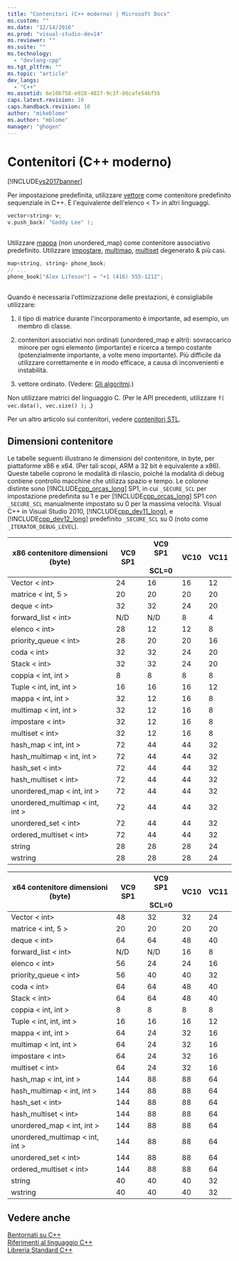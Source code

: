 ```yaml
---
title: "Contenitori (C++ moderno) | Microsoft Docs"
ms.custom: ""
ms.date: "12/14/2016"
ms.prod: "visual-studio-dev14"
ms.reviewer: ""
ms.suite: ""
ms.technology: 
  - "devlang-cpp"
ms.tgt_pltfrm: ""
ms.topic: "article"
dev_langs: 
  - "C++"
ms.assetid: 6e10b758-e928-4827-9c3f-86cafe54bf5b
caps.latest.revision: 10
caps.handback.revision: 10
author: "mikeblome"
ms.author: "mblome"
manager: "ghogen"
---
```

# Contenitori (C++ moderno)
[!INCLUDE[vs2017banner](../assembler/inline/includes/vs2017banner.md)]

Per impostazione predefinita, utilizzare [vettore](vector%20Class.md) come contenitore predefinito sequenziale in C++. È l'equivalente dell'elenco \< T> in altri linguaggi.  
  
```cpp  
vector<string> v;  
v.push_back( "Geddy Lee" );  
  
```  
  
 Utilizzare [mappa](../standard-library/map-class.md) (non unordered_map) come contenitore associativo predefinito. Utilizzare [impostare](../standard-library/set-class.md), [multimap](../standard-library/multimap-class.md), [multiset](../standard-library/multiset-class.md) degenerato & più casi.  
  
```cpp  
map<string, string> phone_book;  
// ...  
phone_book["Alex Lifeson"] = "+1 (416) 555-1212";  
  
```  
  
 Quando è necessaria l'ottimizzazione delle prestazioni, è consigliabile utilizzare:  
  
1.  il tipo di matrice durante l'incorporamento è importante, ad esempio, un membro di classe.  
  
2.  contenitori associativi non ordinati (unordered_map e altri): sovraccarico minore per ogni elemento (importante) e ricerca a tempo costante (potenzialmente importante, a volte meno importante). Più difficile da utilizzare correttamente e in modo efficace, a causa di inconvenienti e instabilità.  
  
3.  vettore ordinato. (Vedere: [Gli algoritmi](../cpp/algorithms-modern-cpp.md).)  
  
 Non utilizzare matrici del linguaggio C. (Per le API precedenti, utilizzare `f( vec.data(), vec.size() );` .)  
  
 Per un altro articolo sui contenitori, vedere [contenitori STL](../standard-library/stl-containers.md).  
  
## <a name="container-sizes"></a>Dimensioni contenitore  
 Le tabelle seguenti illustrano le dimensioni del contenitore, in byte, per piattaforme x86 e x64.  (Per tali scopi, ARM a 32 bit è equivalente a x86).  Queste tabelle coprono le modalità di rilascio, poiché la modalità di debug contiene controllo macchine che utilizza spazio e tempo.  Le colonne distinte sono [!INCLUDE[cpp_orcas_long](../cpp/includes/cpp_orcas_long_md.md)] SP1, in cui `_SECURE_SCL` per impostazione predefinita su 1 e per [!INCLUDE[cpp_orcas_long](../cpp/includes/cpp_orcas_long_md.md)] SP1 con `_SECURE_SCL` manualmente impostato su 0 per la massima velocità.  Visual C++ in Visual Studio 2010, [!INCLUDE[cpp_dev11_long](../build/includes/cpp_dev11_long_md.md)], e [!INCLUDE[cpp_dev12_long](../build/reference/includes/cpp_dev12_long_md.md)] predefinito `_SECURE_SCL` su 0 (noto come `_ITERATOR_DEBUG_LEVEL`).  
  
|x86 contenitore dimensioni (byte)|VC9 SP1|VC9 SP1<br /><br /> SCL=0|VC10|VC11|  
|-----------------------------------|-------------|------------------------|----------|----------|  
|Vector \< int>|24|16|16|12|  
|matrice \< int, 5 >|20|20|20|20|  
|deque \< int>|32|32|24|20|  
|forward_list \< int>|N/D|N/D|8|4|  
|elenco \< int>|28|12|12|8|  
|priority_queue \< int>|28|20|20|16|  
|coda \< int>|32|32|24|20|  
|Stack \< int>|32|32|24|20|  
|coppia \< int, int >|8|8|8|8|  
|Tuple \< int, int, int >|16|16|16|12|  
|mappa \< int, int >|32|12|16|8|  
|multimap \< int, int >|32|12|16|8|  
|impostare \< int>|32|12|16|8|  
|multiset \< int>|32|12|16|8|  
|hash_map \< int, int >|72|44|44|32|  
|hash_multimap \< int, int >|72|44|44|32|  
|hash_set \< int>|72|44|44|32|  
|hash_multiset \< int>|72|44|44|32|  
|unordered_map \< int, int >|72|44|44|32|  
|unordered_multimap \< int, int >|72|44|44|32|  
|unordered_set \< int>|72|44|44|32|  
ordered_multiset \< int>|72|44|44|32|  
|string|28|28|28|24|  
|wstring|28|28|28|24|  
  
|x64 contenitore dimensioni (byte)|VC9 SP1|VC9 SP1<br /><br /> SCL=0|VC10|VC11|  
|-----------------------------------|-------------|------------------------|----------|----------|  
|Vector \< int>|48|32|32|24|  
|matrice \< int, 5 >|20|20|20|20|  
|deque \< int>|64|64|48|40|  
|forward_list \< int>|N/D|N/D|16|8|  
|elenco \< int>|56|24|24|16|  
|priority_queue \< int>|56|40|40|32|  
|coda \< int>|64|64|48|40|  
|Stack \< int>|64|64|48|40|  
|coppia \< int, int >|8|8|8|8|  
|Tuple \< int, int, int >|16|16|16|12|  
|mappa \< int, int >|64|24|32|16|  
|multimap \< int, int >|64|24|32|16|  
|impostare \< int>|64|24|32|16|  
|multiset \< int>|64|24|32|16|  
|hash_map \< int, int >|144|88|88|64|  
|hash_multimap \< int, int >|144|88|88|64|  
|hash_set \< int>|144|88|88|64|  
|hash_multiset \< int>|144|88|88|64|  
|unordered_map \< int, int >|144|88|88|64|  
|unordered_multimap \< int, int >|144|88|88|64|  
|unordered_set \< int>|144|88|88|64|  
ordered_multiset \< int>|144|88|88|64|  
|string|40|40|40|32|  
|wstring|40|40|40|32|  
  
## <a name="see-also"></a>Vedere anche  
 [Bentornati su C++](../cpp/welcome-back-to-cpp-modern-cpp.md)   
 [Riferimenti al linguaggio C++](../cpp/cpp-language-reference.md)   
 [Libreria Standard C++](../standard-library/cpp-standard-library-reference.md)